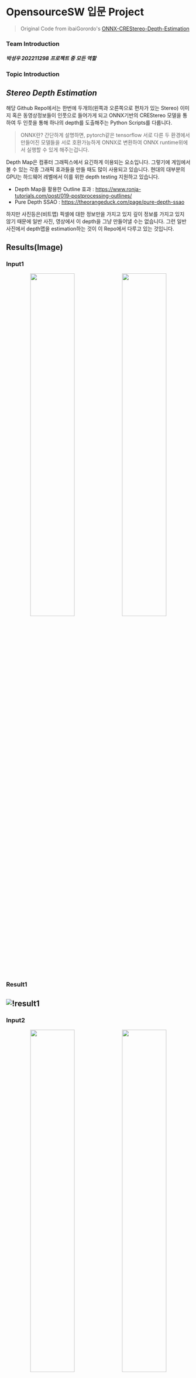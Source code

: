 # OpensourceSW 입문 Project
> Original Code from ibaiGorordo's [ONNX-CREStereo-Depth-Estimation](https://github.com/ibaiGorordo/ONNX-CREStereo-Depth-Estimation)
### Team Introduction
##### 박성우 202211298 프로젝트 중 모든 역할

### Topic Introduction
## *Stereo Depth Estimation*
해당 Github Repo에서는
한번에 두개의(왼쪽과 오른쪽으로 편차가 있는 Stereo) 이미지 혹은 동영상정보들이
인풋으로 들어가게 되고 ONNX기반의 CREStereo 모델을 통하여 두 인풋을 통해 하나의
depth를 도출해주는 Python Scripts를 다룹니다.

> ONNX란? 간단하게 설명하면, pytorch같은 tensorflow 서로 다른 두 환경에서 만들어진 모델들을
> 서로 호환가능하게 ONNX로 변환하여 ONNX runtime위에서 실행할 수 있게 해주는겁니다.

Depth Map은 컴퓨터 그래픽스에서 요긴하게 이용되는 요소입니다.
그렇기에 게임에서 볼 수 있는 각종 그래픽 효과들을 만들 때도 많이 사용되고 있습니다.
현대의 대부분의 GPU는 하드웨어 레벨에서 이를 위한 depth testing 지원하고 있습니다.

* Depth Map을 활용한 Outline 효과 : https://www.ronja-tutorials.com/post/019-postprocessing-outlines/
* Pure Depth SSAO : https://theorangeduck.com/page/pure-depth-ssao

하지만 사진등은(비트맵) 픽셀에 대한 정보만을 가지고 있지 깊이 정보를 가지고 있지 않기 때문에
일반 사진, 영상에서 이 depth을 그냥 만들어낼 수는 없습니다.
그런 일반 사진에서 depth맵을 estimation하는 것이 이 Repo에서 다루고 있는 것입니다.

## Results(Image)
### Input1
<p align="center">
    <img src="./input_files/totoro_left.jpg" width="49%" height="49%"/>
    <img src="./input_files/totoro_right.jpg" width="49%" height="49%"/>
</p>

### Result1
![!result1](./readme_img/totoro_result.png)
---
### Input2
<p align="center">
    <img src="./input_files/eevee_left.jpg" width="49%" height="49%"/>
    <img src="./input_files/eevee_right.jpg" width="49%" height="49%"/>
</p>

### Result2
![!result3](./readme_img/eevee_result.png)
---
## Results(Video)
### Input
사용한 영상 : input_files/video_left.mp4, input_files/video_right.mp4
### Results
<p align="center">
    <img src="./readme_img/vid_giff.gif" width="33%" height="33%"/>
    <img src="./readme_img/vid_giff2.gif" width="33%" height="33%"/>
    <img src="./readme_img/vid_giff3.gif" width="33%" height="33%"/>
</p>

---
## Analysis/Visualization

#### * Stereo Depth Estimation 원리 분석
Stereo 방식으로 Depth를 추정한다. Input으로 두개의 영상이 들어가는데, 살짝 왼쪽에서 찍은 사진, 살짝 오른쪽에서 찍은 사진이 필요하다.
이는 인간이 원근감을 느끼는 방식과 거의 유사함을 알 수 있는데, 왼쪽눈에서 들어오는 정보와 오른쪽 눈에서 들어오는 정보를 규합하여 좌우의 상이 얼마나 변했는지에 따라서 원근감을 느끼게 된다. (먼 곳에 있는 물체는 몸을 움직여도 거의 움직이지 않고 가까이에 있는 물체는 빠르게 움직임을 생각해보자) 이를 인공지능 모델로서 구현해낸 것으로 보인다.

#### * Cross Eye에 적용해보기

유튜브에서 Cross Eye (국내에서는 흔히들 매직아이라고 부르는)로 3D를 체험할 수 있는 영상들을 찾아 볼 수 있었다.
상술했듯, 사람의 눈과 비슷한 방식으로 depth를 측정한다고 생각하여 여러 CrossEye 영상들을 찾아 적용해보았다.
매직아이를 할 때 왼쪽눈은 오른쪽 이미지, 오른쪽 눈은 왼쪽 이미지를 보고 상을 맞추기 때문에 Inference를 할 때
영상의 왼쪽 부분과 오른쪽 부분을 바꿔 입력 받은 경우, 영상 그대로 입력 받은 경우로 나누어서 퀄리티가 달라지는지 테스트 해보았다.

![Cross Eye Experiment](./readme_img/crossEyeTest.png)
left와 right를 바꾼 경우에 Output의 퀄리티가 달라지는 흥미로운 결과를 얻을 수 있었다.
바꾸지 않아도 어느정도 실행이 됨을 알 수 있지만, 바꾼 경우가 육안으로 봐도 더 잘 Estimate함을 알 수 있었다.

#### * 모델별 Output 디테일 비교 그래프

모델들의 디테일과 효율을 따져보기로 했다. (Combined 모델만 사용함)
모델의 iter과 resolution 늘어나면 늘어날수록 그 퀄리티(디테일)가 좋아질 것이라고 기대할 수 있고
그렇기 때문에 iter20, 720x1280 모델로 생성된 Output를 Best Output으로 가정하고
다른 iter, resolution인 모델들의 Output과 비교해보았다.

사용한 데이터는 이것이다. (left 이미지)
![Model Test Data](./input_files/eevee_left.jpg)
![Model Efficiency Test](./readme_img/eevee_model_graph.png)

![Model Test Data2](./input_files/totoro_left.jpg)
![Model Efficiency Test](./readme_img/totoro_model_graph.png)

두 그래프의 평균을 낸 그래프
![Model Efficiency Test](./readme_img/avg_model_graph.png)

원의 크기가 클 수록, 큰 iter라는 의미다.
그래프를 분석해보자면
좌측 아래에 가까울수록, iter20에 720x1280의 디테일에 가까우면서
실행속도가 가장 빠른 model이라고 할 수 있으므로 가장 효율적인 model이라고 할 수 있을 것이다.
그렇기 때문에 사용한 ONNX모델 특히 Combined 모델 중에서 가장 효율적인 모델은 이 그래프만 보고 얘기하자면
480x640 중에서도 iter10이 가장 효율이 좋다고 할 수 있다.

만약 실행속도를 더 챙기고 싶다면, 480x640모델에서 iter2모델, 혹은 240x320모델의 iter5모델을 사용하는 것이 좋을 것이다.

## Installation / Inference
#### (참고) Tested Device
* Macbook M1 Chip, python3.11
* No Nvidia GPU
---
### 1. git clone
```
git clone https://github.com/seongwooPark22/opensw23-SWP.git
cd opensw23-SWP
```
### 2. Install requirements 

> venv나 virtualenv로 가상환경을 먼저 설정하고 하는 것을 추천합니다.

reqirements.txt 내부를 이렇게 바꿔주세요

* 만약 NVIDIA GPU를 사용하는 컴퓨터라면 -> `onnxruntime-gpu` -> 변경X
* 만약 NVIDIA GPU를 사용하지 않는 컴퓨터라면 : `onnxruntime-gpu` -> `onnxruntime`

수정한 후 
```
pip install -r requirements.txt
```

Video Inference 중에서도 video_depth_estimation는 Youtube 영상의 URL을 사용하기때문에
이를 실행하기 위해서는 yt-dlp를 설치해야합니다.
```
pip install yt-dlp
```

### 3. Download Pre-Trained Model
#### ONNX Model

The models were converted from the Pytorch implementation below by [PINTO0309](https://github.com/PINTO0309)

Model : https://github.com/PINTO0309/PINTO_model_zoo/tree/main/284_CREStereo
> The License of the models is Apache-2.0 License: https://github.com/megvii-research/CREStereo/blob/master/LICENSE

위 Model 링크에서 .sh파일 받아 실행하여 생성된 파일을 models폴더로 옮겨 주세요
```
sh [file_you_download]
```
주의
> 윈도우 사용자라면, .sh 파일을 실행하기 위해 git bash를 사용하거나
> Cygwin 등을 사용하는 방법이 있으니 참고해주세요

Inference 스크립트인 image_depth_estimation.py, video_depth_estimate_seperate_vid.py, video_depth_estimation_unified_vid.py는 소스코드에 명시된 iter과 resolution의 모델을 불러와 동작합니다.
그래서 사용하길 원하는 iter의 모델과 소스코드 내부의 iters의 값을 일치시켜주세요.
iter은 2, 5, 10, 20으로만 설정가능하며 숫자가 클수록 디테일이 좋아지고 느려집니다. 소스코드에서 직접 수정하실 수 있습니다.

resolution의 경우도 소스코드를 직접 수정해서 사용하셔야합니다. 존재하는 모델과 일치시켜 주세요.
마찬가지로 숫자가 클수록 디테일이 좋아지고 느려집니다.

그래서 바로 사용하시려면 iter5인 모델을 다운받으면 좋습니다. (기본 5라서)
저는 `download_iter05_tensorrt.sh`로 모델을 다운로드 받았습니다.

### 4. Start Inference
#### * Image inference (URL/파일을 인풋으로 작동함)
```
python image_depth_estimation.py
```
해당 파일을 실행하면 어떤 이미지 파일/URL을 사용할지 입력할 수 있습니다.
```
Left Image (URL or file path) : [File path or Image URL]
Right Image (URL or file path) : [FIle path or Image URL]
```

#### * Video Inference1 (Youtube 영상 URL, 파일의 경로를 인풋으로 동작함)
```
python video_depth_estimation_seperate_vid.py
```
실행 시
```
Left Video (URL or file path) : [File path or Video URL]
Right Video (URL or file path) : [File path or Video URL]
```
상술한 이미지 Inference처럼 왼쪽과 오른쪽이 각각 다른 파일, 영상으로 따로 분리되어있는 경우에 사용합니다.

#### * Video Inference2 (Youtube 영상 URL, 파일의 경로를 인풋으로 동작함)
```
python video_depth_estimation_unified_vid.py
```
실행 시
```
Stereo Video (URL or file path) : [File path or Video URL]
Swap left and right(y/n) : [y/n]
```
좌우 영상이 통합된 경우 사용합니다.
해당 파일을 실행하면 어떤 Youtube 영상을 사용할 지 URL을 입력하거나 가지고 있는 영상 파일의 경로를 입력하실 수 있습니다.
사용가능한 영상의 Format이 정해져 있는데, 아래와 같이 반으로 나뉘어진 영상들을 사용할 수 있습니다.
![Available Youtube Video Format](./readme_img/unified_stereovid_format.png)

Swap left and right는 영상의 좌우를 바꿔서 처리할지 물어보는겁니다.
CrossEye 영상을 사용할 때에 y로 하시면 좋습니다(Cross Eye라서 보통 좌우가 반대로 교차되어 있음)

q, esc 키를 누르면 영상 Inference에서 빠져나올 수 있게 만들었습니다만...
프로그램이 CPU로만 돌아간다면 부하가 많이 걸려 키 입력이 제대로 입력이 되지 않는 경우가 자주 생깁니다.
그럴 경우에는 실행한 터미널과 생성된 윈도우를 작업관리자 등에서 강제종료해주세요.

### +Additional Script
```
compare_image.py
```
위의 Depth Estimation과는 전혀 관계없는 편의 스크립트입니다.
해당 스크립트를 실행하면 두 이미지를 인풋으로 얼마나 유사한지를 나타내줍니다.
위에 나타낸 그래프를 만들기위한 데이터를 수집하기위하여 만들었습니다.

0에 가까울 수록 비슷한 것이고 1에 가까울수록 다르다는 것입니다.
예를 들어 같은 이미지를 인풋으로 입력하면 0.0이 출력될겁니다.
## Presentation
